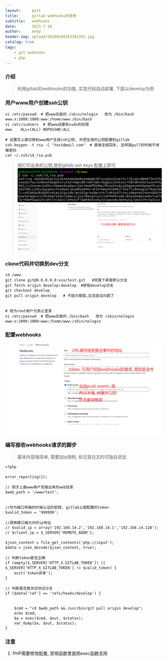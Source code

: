```yaml
---
layout:     post
title:      gitlab webhooks的使用
subtitle:   webhooks
date:       2021-7-16
author:     endy
header-img: upload/20180104163301355.jpg
catalog: true
tags:
    - git webhooks
    - php
---
```


### 介绍

> 利用gitlab的webhooks的功能, 实现代码自动部署, 下面以develop为例

### 用户www用户创建ssh公钥


```shell
vi /etc/passwd  # 把www后面的 /sbin/nologin   改为 /bin/bash   
www:x:1000:1000:www:/home/www:/bin/bash
vi /etc/sudoers  # 把www设置有sudo的权限
www    ALL=(ALL) NOPASSWD:ALL

# 设置完上面切换到www用户生成ssh公钥, 并把生成的公钥配置到gitlab
ssh-keygen -t rsa -C "test@mail.com"  # 直接全部回车, 这样就pull的时候不用输密码
cat ~/.ssh/id_rsa.pub 
```
> 把打印出来的公钥,放到gitlab  ssh keys 配置上即可
![](/upload/5k6ea7idcihmlz1j8fua5ddervnmdwts1.png)
![](/upload/5k6ea7idcihmlz1j8fua5ddervnmdwts2.png)

### clone代码并切换到dev分支

```shell
cd /www
git clone git@0.0.0.0.0:xxx/test.git   #克隆下来是默认分支
git fetch origin develop:develop  #获取develop分支
git checkout develop
git pull origin develop   # 不提示报错,应该就没问题了


# 改为root用户为禁止登录
vi /etc/passwd  # 把www后面的 /bin/bash   改为 /sbin/nologin
www:x:1000:1000:www:/home/www:/sbin/nologin
```

### 配置webhooks
![](/upload/5k6ea7idcihmlz1j8fua5ddervnmdwts.png)

### 编写接收webhooks请求的脚步
> 脚本内容很简单, 需要加ip限制, 和记录日志的可独自添加

```shell
<?php

error_reporting(1);

// 刚才上面www用户克隆出来的web目录
$web_path = '/www/test';


//作为接口传输的时候认证的密钥, gitlab上面配置的token
$valid_token = '999999'; 

//调用接口被允许的ip地址
// $valid_ip = array('192.168.14.2','192.168.14.1','192.168.14.128');
// $client_ip = $_SERVER['REMOTE_ADDR'];

$json_content = file_get_contents('php://input');
$data = json_decode($json_content, true);

// 判断token是否正确
if (empty($_SERVER['HTTP_X_GITLAB_TOKEN']) || $_SERVER['HTTP_X_GITLAB_TOKEN'] != $valid_token) {
    exit('token异常');
}

// 判断是否是测试测试分支
if ($data['ref'] == 'refs/heads/develop') {


    $cmd = "cd $web_path && /usr/bin/git pull origin develop";
    echo $cmd;
    $a = exec($cmd, $out, $status);
    var_dump($a, $out, $status);
}
```

### 注意

1. PHP需要修改配置, 禁用函数里面把exec函数去除